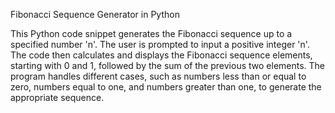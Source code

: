 Fibonacci Sequence Generator in Python

This Python code snippet generates the Fibonacci sequence up to a specified number 'n'. The user is prompted to input a positive integer 'n'. The code then calculates and displays the Fibonacci sequence elements, starting with 0 and 1, followed by the sum of the previous two elements. The program handles different cases, such as numbers less than or equal to zero, numbers equal to one, and numbers greater than one, to generate the appropriate sequence.